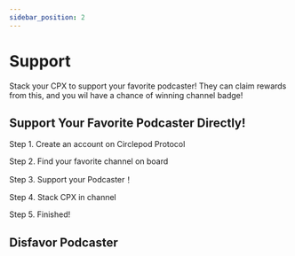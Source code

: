 ```yaml
---
sidebar_position: 2
---
```


# Support

Stack your CPX to support your favorite podcaster! They can claim rewards from this, and you wil have a chance of winning channel badge!

## Support Your Favorite Podcaster Directly!

Step 1. Create an account on Circlepod Protocol

Step 2. Find your favorite channel on board

Step 3. Support your Podcaster！

Step 4. Stack CPX in channel

Step 5. Finished!

## Disfavor Podcaster